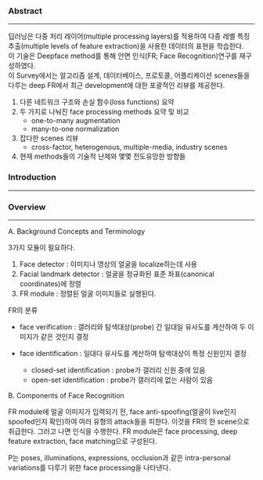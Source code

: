 ### Abstract

---

딥러닝은 다중 처리 레이어(multiple processing layers)를 적용하여 다중 레벨 특징 추출(multiple levels of feature extraction)을 사용한 데이터의 표현을 학습한다.  
이 기술은 Deepface method를 통해 안면 인식(FR; Face Recognition)연구를 재구성하였다.  
이 Survey에서는 알고리즘 설계, 데이터베이스, 프로토콜, 어플리케이션 scenes들을 다루는 deep FR에서 최근 development에 대한 포괄적인 리뷰를 제공한다.

1.  다른 네트워크 구조와 손실 함수(loss functions) 요약
2.  두 가지로 나눠진 face processing methods 요약 및 비교
    -   one-to-many augmentation
    -   many-to-one normalization
3.  잡다한 scenes 리뷰
    -   cross-factor, heterogenous, multiple-media, industry scenes
4.  현재 methods들의 기술적 난제와 몇몇 전도유망한 방향들

### Introduction

---

### Overview

---

A. Background Concepts and Terminology

3가지 모듈이 필요하다.

1.  Face detector : 이미지나 영상의 얼굴을 localize하는데 사용
2.  Facial landmark detector : 얼굴을 정규화된 표준 좌표(canonical coordinates)에 정렬
3.  FR module : 정렬된 얼굴 이미지들로 실행된다.

FR의 분류

-   face verification : 갤러리와 탐색대상(probe) 간 일대일 유사도를 계산하여 두 이미지가 같은 것인지 결정
  
-   face identification : 일대다 유사도를 계산하여 탐색대상이 특정 신원인지 결정
  
    -   closed-set identification : probe가 갤러리 신원 중에 있음
    -   open-set identification : probe가 갤러리에 없는 사람이 있음

B. Components of Face Recognition

FR module에 얼굴 이미지가 입력되기 전, face anti-spoofing(얼굴이 live인지 spoofed인지 확인)하여 여러 유형의 attack들을 피한다. 이것을 FR의 한 scene으로 취급한다. 그러고 나면 인식을 수행한다. FR module은 face processing, deep feature extraction, face matching으로 구성된다.

P는 poses, illuminations, expressions, occlusion과 같은 intra-personal variations를 다루기 위한 face processing을 나타낸다.